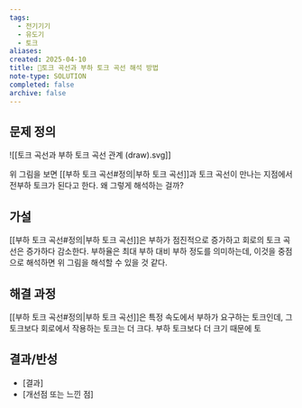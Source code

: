 ```yaml
---
tags:
  - 전기기기
  - 유도기
  - 토크
aliases: 
created: 2025-04-10
title: 🔬토크 곡선과 부하 토크 곡선 해석 방법
note-type: SOLUTION
completed: false
archive: false
---
```



## 문제 정의

![[토크 곡선과 부하 토크 곡선 관계 (draw).svg]]

위 그림을 보면 [[부하 토크 곡선#정의|부하 토크 곡선]]과 토크 곡선이 만나는 지점에서 전부하 토크가 된다고 한다. 왜 그렇게 해석하는 걸까?

## 가설

[[부하 토크 곡선#정의|부하 토크 곡선]]은 부하가 점진적으로 증가하고 회로의 토크 곡선은 증가하다 감소한다. 부하율은  최대 부하 대비 부하 정도를 의미하는데, 이것을 중점으로 해석하면 위 그림을 해석할 수 있을 것 같다.

## 해결 과정

[[부하 토크 곡선#정의|부하 토크 곡선]]은 특정 속도에서 부하가 요구하는 토크인데, 그 토크보다 회로에서 작용하는 토크는 더 크다. 부하 토크보다 더 크기 때문에 토

## 결과/반성
- [결과]
- [개선점 또는 느낀 점]